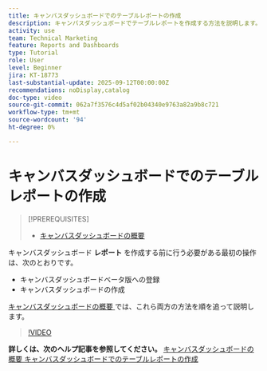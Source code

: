 ```yaml
---
title: キャンバスダッシュボードでのテーブルレポートの作成
description: キャンバスダッシュボードでテーブルレポートを作成する方法を説明します。
activity: use
team: Technical Marketing
feature: Reports and Dashboards
type: Tutorial
role: User
level: Beginner
jira: KT-18773
last-substantial-update: 2025-09-12T00:00:00Z
recommendations: noDisplay,catalog
doc-type: video
source-git-commit: 062a7f3576c4d5af02b04340e9763a82a9b8c721
workflow-type: tm+mt
source-wordcount: '94'
ht-degree: 0%

---
```


# キャンバスダッシュボードでのテーブルレポートの作成

>[!PREREQUISITES]
>
>* [ キャンバスダッシュボードの概要 ](/help/reporting/canvas-dashboards/introduction-to-canvas-dashboards.md)

キャンバスダッシュボード **レポート** を作成する前に行う必要がある最初の操作は、次のとおりです。

* キャンバスダッシュボードベータ版への登録
* キャンバスダッシュボードの作成

[ キャンバスダッシュボードの概要 ](/help/reporting/canvas-dashboards/introduction-to-canvas-dashboards.md) では、これら両方の方法を順を追って説明します。

>[!VIDEO](https://video.tv.adobe.com/v/3474863/?quality=12&learn=on&enablevpops)

**詳しくは、次のヘルプ記事を参照してください。**
[ キャンバスダッシュボードの概要 ](https://experienceleague.adobe.com/ja/docs/workfront/using/reporting/canvas-dashboards/canvas-dashboards-overview)
[ キャンバスダッシュボードでのテーブルレポートの作成 ](https://experienceleague.adobe.com/ja/docs/workfront/using/reporting/canvas-dashboards/add-reports/build-table-report)

